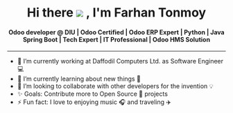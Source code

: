 <div class="markdown-heading" dir="auto">
<h1 align="center" class="heading-element">Hi there <span class="wave"><img src="https://drive.google.com/file/d/1EjEHtjoB2de8jawxfzVPmm7kS0wDtZtw/view?usp=sharing"/></span> , I'm Farhan Tonmoy</h1>

<h4 align="center" class="heading-element">Odoo developer @ DIU | Odoo Certified | Odoo ERP Expert | Python | Java Spring Boot | Tech Expert | IT Professional | Odoo HMS Solution</h4>
</div>

<hr/>

<ul dir="auto">
  <li>🔭 I’m currently working at Daffodil Computers Ltd. as Software Engineer 💻</li>
  <li>🌱 I’m currently learning about new things 💫</li>
  <li>👯 I’m looking to collaborate with other developers for the invention 💡</li>
  <li>✨ Goals: Contribute more to Open Source 🎯 projects</li>
  <li>⚡ Fun fact: I love to enjoying music 🎧 and traveling ✈️</li>
</ul>
